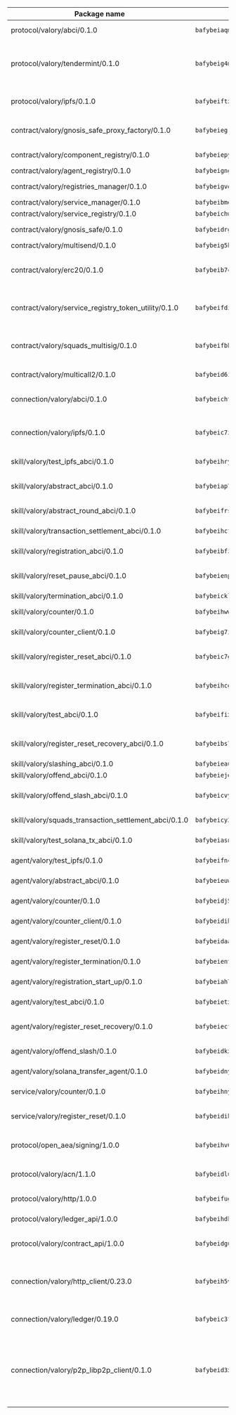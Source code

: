 | Package name                                                  | Package hash                                                  | Description                                                                                                                |
| ------------------------------------------------------------- | ------------------------------------------------------------- | -------------------------------------------------------------------------------------------------------------------------- |
| protocol/valory/abci/0.1.0                                    | `bafybeiaqmp7kocbfdboksayeqhkbrynvlfzsx4uy4x6nohywnmaig4an7u` | A protocol for ABCI requests and responses.                                                                                |
| protocol/valory/tendermint/0.1.0                              | `bafybeig4mi3vmlv5zpbjbfuzcgida6j5f2nhrpedxicmrrfjweqc5r7cra` | A protocol for communication between two AEAs to share tendermint configuration details.                                   |
| protocol/valory/ipfs/0.1.0                                    | `bafybeiftxi2qhreewgsc5wevogi7yc5g6hbcbo4uiuaibauhv3nhfcdtvm` | A protocol specification for IPFS requests and responses.                                                                  |
| contract/valory/gnosis_safe_proxy_factory/0.1.0               | `bafybeiegrcfqdqrp23p4u727ic7uybtdvseibzzm3rvyshfdfpqrffut5m` | Gnosis Safe proxy factory (GnosisSafeProxyFactory) contract                                                                |
| contract/valory/component_registry/0.1.0                      | `bafybeiepywewigowj533f55orx7oys3kk5lgdc247p2267scqfyp4gnqle` | Component registry contract                                                                                                |
| contract/valory/agent_registry/0.1.0                          | `bafybeignghdk7oqvyg722gz66tbuj2vj4vkatguj4b6lf5fqzqxkktcke4` | Agent registry contract                                                                                                    |
| contract/valory/registries_manager/0.1.0                      | `bafybeigvdzmxq2kfizvhwu43vcjlsddkftltv53e5xc7yqnadweari3kqi` | Registries Manager contract                                                                                                |
| contract/valory/service_manager/0.1.0                         | `bafybeibmqewfh5wnayopneyv4vx35n5k7loavzmcazyevntdoskw7vasom` | Service Manager contract                                                                                                   |
| contract/valory/service_registry/0.1.0                        | `bafybeichwywpb7nwxdx7ytqke55fij3fth36ozkceo7kth4szx4ie4pouy` | Service Registry contract                                                                                                  |
| contract/valory/gnosis_safe/0.1.0                             | `bafybeidrguivprxfv3doys4s47uttqnr6m47ah5wbcfbczgp3m6nivclr4` | Gnosis Safe (GnosisSafeL2) contract                                                                                        |
| contract/valory/multisend/0.1.0                               | `bafybeig5byt5urg2d2bsecufxe5ql7f4mezg3mekfleeh32nmuusx66p4y` | MultiSend contract                                                                                                         |
| contract/valory/erc20/0.1.0                                   | `bafybeib7ctk3deleyxayrqvropewefr2muj4kcqe3t3wscak25bjmxnqwe` | The scaffold contract scaffolds a contract to be implemented by the developer.                                             |
| contract/valory/service_registry_token_utility/0.1.0          | `bafybeifdia2y5546tvk6xzxeaqzf2n5n7dutj2hdzbgenxohaqhjtnjqm4` | The scaffold contract scaffolds a contract to be implemented by the developer.                                             |
| contract/valory/squads_multisig/0.1.0                         | `bafybeifbhijzq5mnnmy5i52l7qtesdyfldsotomeukryxujz7mddnwzkqi` | The scaffold contract scaffolds a contract to be implemented by the developer.                                             |
| contract/valory/multicall2/0.1.0                              | `bafybeid6ifkxf6z32eu2ld25vx7fbkgikzxfimemoo23y433ahx2dla2yu` | The MakerDAO multicall2 contract.                                                                                          |
| connection/valory/abci/0.1.0                                  | `bafybeichtqrs5wafa23zli4365ph74ve345c7qf4hyhwkywvln4ccn2jrm` | connection to wrap communication with an ABCI server.                                                                      |
| connection/valory/ipfs/0.1.0                                  | `bafybeic7zx3tprybs7whs2odzsvqff2ohwaymo7calhki3nsdbokubhqte` | A connection responsible for uploading and downloading files from IPFS.                                                    |
| skill/valory/test_ipfs_abci/0.1.0                             | `bafybeihryu64amuseuvavpda4oiy2mq24bal3wqalzvokknnooynmpzete` | IPFS e2e testing application.                                                                                              |
| skill/valory/abstract_abci/0.1.0                              | `bafybeiap7xqpci6pjlpd2yrmkguuohvsbycz725jpvz3xbgt6e2or5iucu` | The abci skill provides a template of an ABCI application.                                                                 |
| skill/valory/abstract_round_abci/0.1.0                        | `bafybeifrsatxr4syaccaxnirpvm2zetttlmrp3vr3fmqm7vc7lazy4i2bm` | abstract round-based ABCI application                                                                                      |
| skill/valory/transaction_settlement_abci/0.1.0                | `bafybeihcfbjnty6j4aluaajgfdrc4ctg76ebb3gfub5pwqtooait7x76r4` | ABCI application for transaction settlement.                                                                               |
| skill/valory/registration_abci/0.1.0                          | `bafybeibfzntdwfzvddh2hzmaun23724y7neq5koowxzjbxsevs3igntfue` | ABCI application for common apps.                                                                                          |
| skill/valory/reset_pause_abci/0.1.0                           | `bafybeienpu6guwbkdzscnovmhizuzlkpalycltzxnwovisbd2coyjim7li` | ABCI application for resetting and pausing app executions.                                                                 |
| skill/valory/termination_abci/0.1.0                           | `bafybeicklx5s3mjl4pgkcz36bw2vuuqj6w73qyh455vkoncyanxqlns6ze` | Termination skill.                                                                                                         |
| skill/valory/counter/0.1.0                                    | `bafybeihww2ezkwtak7voakw3tuv7xqduzm5csmjtcunii6vh5fsl36s2f4` | The ABCI Counter application example.                                                                                      |
| skill/valory/counter_client/0.1.0                             | `bafybeig7ilg6vpcctmnusgvl7y5oxjtrrmwkfduj5p4swuwph72oclwm3i` | A client for the ABCI counter application.                                                                                 |
| skill/valory/register_reset_abci/0.1.0                        | `bafybeic7g4dxd5esys4wzdfyybmgu74fcs5dax5zydpf2ew72xgfzrag7u` | ABCI application for dummy skill that registers and resets                                                                 |
| skill/valory/register_termination_abci/0.1.0                  | `bafybeihcgw244p3b3menczrhu67cm5lh33egfjr7ryrimo7ru66bznedn4` | ABCI application for dummy skill that registers and resets                                                                 |
| skill/valory/test_abci/0.1.0                                  | `bafybeifixmuzlo2ad7dqvya5bw34qnwnfmmx4waqsiky6tapdtztnlurua` | ABCI application for testing the ABCI connection.                                                                          |
| skill/valory/register_reset_recovery_abci/0.1.0               | `bafybeibs7miseztky6iwakkfpe4h7jkrplz3oy2oahi5fttzsmlmou2jyi` | ABCI application for dummy skill that registers and resets                                                                 |
| skill/valory/slashing_abci/0.1.0                              | `bafybeieauajx264bk6fkjqonkbh7du4qhonfawfusjcue5okigbrmyzdbi` | Slashing skill.                                                                                                            |
| skill/valory/offend_abci/0.1.0                                | `bafybeiejd4m4no5v7rjywwdxkb6i7glhoqulpgbsxrheupqo2kx5hflwja` | Offend ABCI application.                                                                                                   |
| skill/valory/offend_slash_abci/0.1.0                          | `bafybeicvysfddo2cs7xrzq2pasn3m5ayfsz7dlkkzcsxgck7ppoklfiksu` | ABCI application used in order to test the slashing abci                                                                   |
| skill/valory/squads_transaction_settlement_abci/0.1.0         | `bafybeicy3hambfsppi4qyyk42jafsuzammti46j5pmglccsspfw3ippcoe` | ABCI application for transaction settlement.                                                                               |
| skill/valory/test_solana_tx_abci/0.1.0                        | `bafybeiasn6gdoer2kdqxo2x2ampochsdchfgvpnkoiu465dhnnjih6ataq` | SOLANA e2e testing application.                                                                                            |
| agent/valory/test_ipfs/0.1.0                                  | `bafybeifncmfpnqxzmj224nta6jklliiqvr4j4or5wiy5nqkfnscjnthvie` | Agent for testing the ABCI connection.                                                                                     |
| agent/valory/abstract_abci/0.1.0                              | `bafybeieuwnluxb4lc5vpp4nvniqiuvaby2h44pmo3cognza2jagxsfjnwy` | The abstract ABCI AEA - for testing purposes only.                                                                         |
| agent/valory/counter/0.1.0                                    | `bafybeidj5blloroaxppubjljlfrjiifpjmbfgee5cyqjsynwwyetlddktm` | The ABCI Counter example as an AEA                                                                                         |
| agent/valory/counter_client/0.1.0                             | `bafybeidibcpwislslxlh6pojluwtkmxzduje2n23mfvvysdeat5mid6skq` | The ABCI Counter example as an AEA                                                                                         |
| agent/valory/register_reset/0.1.0                             | `bafybeidaaph6j2shyxptr2dulhvkqtjzvnxm44qyeyphlgeuf4kg6uo3vi` | Register reset to replicate Tendermint issue.                                                                              |
| agent/valory/register_termination/0.1.0                       | `bafybeientiom4t2qmngzwr3a4iccf3zhc67q2f5lluxyw34epxp2j4z2ba` | Register terminate to test the termination feature.                                                                        |
| agent/valory/registration_start_up/0.1.0                      | `bafybeiah7ezk3kr6pb3aymn5xotxns7rjeavdlyxs2vlbgi7yojeqnnpti` | Registration start-up ABCI example.                                                                                        |
| agent/valory/test_abci/0.1.0                                  | `bafybeietxscfoj27nqlgd7dyhws2ydmhd4qhkngvd5vc5dbsj4j7nlmuje` | Agent for testing the ABCI connection.                                                                                     |
| agent/valory/register_reset_recovery/0.1.0                    | `bafybeiecfssdddiqepy36wprvnydgvulm5kwsfjhooxi2o6ne6g3hc6kcy` | Agent to showcase hard reset as a recovery mechanism.                                                                      |
| agent/valory/offend_slash/0.1.0                               | `bafybeidkx6ge4xsm554jijc7smvcob2hbyr437foonz7i74kcpcgcyibc4` | Offend and slash to test the slashing feature.                                                                             |
| agent/valory/solana_transfer_agent/0.1.0                      | `bafybeidny5q5f2swutgdvd447mv7yv4aomovqte3gzdvxrjgrvfurrk6zq` | Register terminate to test the termination feature.                                                                        |
| service/valory/counter/0.1.0                                  | `bafybeihnyj6xwpli5ixajyowa5abi6fuwe3nvweqvf4jjgmvqvoibk2oqa` | A set of agents incrementing a counter                                                                                     |
| service/valory/register_reset/0.1.0                           | `bafybeidihdq3gyyamtpfx6fqtc4h4sjdix35snaj7hbvt67z7flipqtavq` | Test and debug tendermint reset mechanism.                                                                                 |
| protocol/open_aea/signing/1.0.0                               | `bafybeihv62fim3wl2bayavfcg3u5e5cxu3b7brtu4cn5xoxd6lqwachasi` | A protocol for communication between skills and decision maker.                                                            |
| protocol/valory/acn/1.1.0                                     | `bafybeidluaoeakae3exseupaea4i3yvvk5vivyt227xshjlffywwxzcxqe` | The protocol used for envelope delivery on the ACN.                                                                        |
| protocol/valory/http/1.0.0                                    | `bafybeifugzl63kfdmwrxwphrnrhj7bn6iruxieme3a4ntzejf6kmtuwmae` | A protocol for HTTP requests and responses.                                                                                |
| protocol/valory/ledger_api/1.0.0                              | `bafybeihdk6psr4guxmbcrc26jr2cbgzpd5aljkqvpwo64bvaz7tdti2oni` | A protocol for ledger APIs requests and responses.                                                                         |
| protocol/valory/contract_api/1.0.0                            | `bafybeidgu7o5llh26xp3u3ebq3yluull5lupiyeu6iooi2xyymdrgnzq5i` | A protocol for contract APIs requests and responses.                                                                       |
| connection/valory/http_client/0.23.0                          | `bafybeih5vzo22p2umhqo52nzluaanxx7kejvvpcpdsrdymckkyvmsim6gm` | The HTTP_client connection that wraps a web-based client connecting to a RESTful API specification.                        |
| connection/valory/ledger/0.19.0                               | `bafybeic3ft7l7ca3qgnderm4xupsfmyoihgi27ukotnz7b5hdczla2enya` | A connection to interact with any ledger API and contract API.                                                             |
| connection/valory/p2p_libp2p_client/0.1.0                     | `bafybeid3xg5k2ol5adflqloy75ibgljmol6xsvzvezebsg7oudxeeolz7e` | The libp2p client connection implements a tcp connection to a running libp2p node as a traffic delegate to send/receive envelopes to/from agents in the DHT. |
